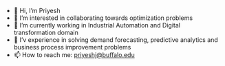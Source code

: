 - 👋 Hi, I’m Priyesh
- 👀 I’m interested in collaborating towards optimization problems
- 🌱 I’m currently working in Industrial Automation and Digital transformation domain
- 💞️ I’v experience in solving demand forecasting, predictive analytics and business process improvement problems
- 📫 How to reach me: priyeshj@buffalo.edu

<!--- 
priyeshjain94/priyeshjain94 is a ✨ special ✨ repository because its `README.md` (this file) appears on your G itHub profile.
You can click the Preview link to take a look at your changes.
--->

